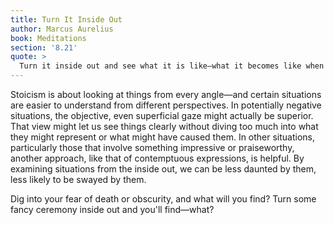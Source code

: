 ```yaml
---
title: Turn It Inside Out
author: Marcus Aurelius
book: Meditations
section: '8.21'
quote: >
  Turn it inside out and see what it is like—what it becomes like when old, sick, or prostituting itself. How short-lived the praiser and praised, the one who remembers and the remembered. Remembered in some corner of these parts, and even there not in the same way by all, or even by one. And the whole earth is but a mere speck.
---
```


Stoicism is about looking at things from every angle—and certain situations are easier to understand from different perspectives. In potentially negative situations, the objective, even superficial gaze might actually be superior. That view might let us see things clearly without diving too much into what they might represent or what might have caused them. In other situations, particularly those that involve something impressive or praiseworthy, another approach, like that of contemptuous expressions, is helpful. By examining situations from the inside out, we can be less daunted by them, less likely to be swayed by them.

Dig into your fear of death or obscurity, and what will you find? Turn some fancy ceremony inside out and you'll find—what?

